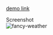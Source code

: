 
[demo link](https://weather-vladji.netlify.app/)  

Screenshot  
![fancy-weather](https://user-images.githubusercontent.com/47819058/71328230-b1c8d200-2524-11ea-95c0-ae3ead2b4875.png)
